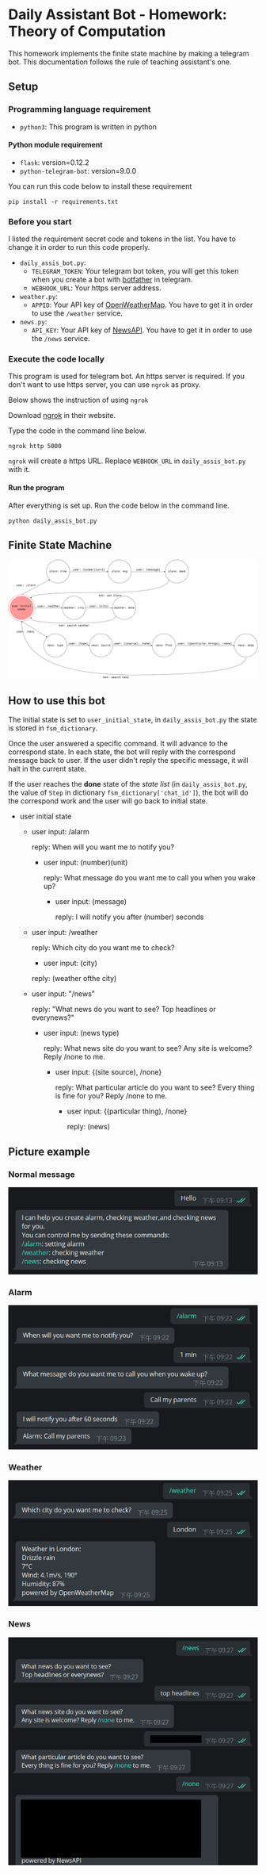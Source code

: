 # Daily Assistant Bot - Homework: Theory of Computation

This homework implements the finite state machine by making a telegram bot.
This documentation follows the rule of teaching assistant's one.

## Setup

### Programming language requirement

* `python3`: This program is written in python

#### Python module requirement

* `flask`: version=0.12.2
* `python-telegram-bot`: version=9.0.0

You can run this code below to install these requirement

```shell
pip install -r requirements.txt
```

### Before you start

I listed the requirement secret code and tokens in the list. You have to change
it in order to run this code properly.

* `daily_assis_bot.py`:
  * `TELEGRAM_TOKEN`: Your telegram bot token, you will get this token
                      when you create a bot with
                      [botfather](https://telegram.me/botfather) in telegram.
  * `WEBHOOK_URL`: Your https server address.
* `weather.py`:
  * `APPID`: Your API key of [OpenWeatherMap](https://openweathermap.org/).
             You have to get it in order to use the `/weather` service.
* `news.py`:
  * `API_KEY`: Your API key of [NewsAPI](https://newsapi.org/).
               You have to get it in order to use the `/news` service.

### Execute the code locally

This program is used for telegram bot. An https server is required.
If you don't want to use https server, you can use `ngrok` as proxy.

Below shows the instruction of using `ngrok`

Download [ngrok](https://ngrok.com/) in their website.

Type the code in the command line below.

```shell
ngrok http 5000
```

`ngrok` will create a https URL. Replace `WEBHOOK_URL` in `daily_assis_bot.py`
with it.

#### Run the program

After everything is set up. Run the code below in the command line.

```shell
python daily_assis_bot.py
```

## Finite State Machine

![finite state machine](./img/fsm.png)

## How to use this bot

The initial state is set to `user_initial_state`, in `daily_assis_bot.py`
the state is stored in `fsm_dictionary`.

Once the user answered a specific command. It will advance to the correspond
state. In each state, the bot will reply with the correspond message back to
user. If the user didn't reply the specific message, it will halt in the
current state.

If the user reaches the **done** state of the *state list*
(in `daily_assis_bot.py`, the value of `Step` in dictionary
`fsm_dictionary['chat_id']`), the bot will do the correspond work and the user
will go back to initial state.

* user initial state
  * user input: /alarm

    reply: When will you want me to notify you?
    * user input: (number)(unit)

      reply: What message do you want me to call you when you wake up?
      * user input: (message)

        reply: I will notify you after (number) seconds
  * user input: /weather

    reply: Which city do you want me to check?
    * user input: (city)

    reply: (weather ofthe city)
  * user input: "/news"

    reply: "What news do you want to see? Top headlines or everynews?"
    * user input: (news type)

      reply: What news site do you want to see? Any site is welcome? Reply
             /none to me.
      * user input: {(site source), /none}

        reply: What particular article do you want to see? Every thing is fine
               for you? Reply /none to me.
        * user input: {(particular thing), /none}

          reply: (news)

## Picture example

### Normal message

![Normal message](./img/normal_message.png)

### Alarm

![Alarm message](./img/alarm_message.png)

### Weather

![Weather message](./img/weather_message.png)

### News

![news message](./img/news_message.png)
